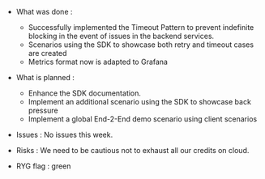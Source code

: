 * What was done :
  - Successfully implemented the Timeout Pattern to prevent indefinite blocking in the event of issues in the backend services.
  - Scenarios using the SDK to showcase both retry and timeout cases are created
  - Metrics format now is adapted to Grafana

* What is planned :
  - Enhance the SDK documentation.
  - Implement an additional scenario using the SDK to showcase back pressure
  - Implement a global End-2-End demo scenario using client scenarios

* Issues : No issues this week.

* Risks :  We need to be cautious not to exhaust all our credits on cloud.

* RYG flag : green
